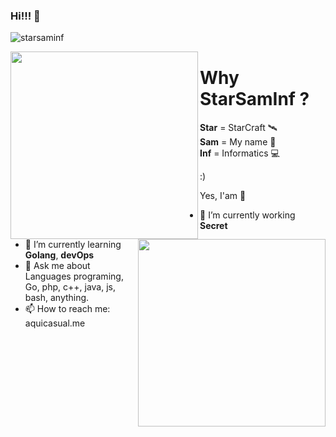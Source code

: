 ### Hi!!! 👋
<p align="left"> <img src="https://komarev.com/ghpvc/?username=starsaminf&label=Profile%20views&color=0e75b6&style=flat" alt="starsaminf" /> </p>

<img align='left' src='https://raw.githubusercontent.com/starsaminf/starsaminf/master/tenor.gif' width='300"'>  
<img align='right' src='https://github.com/starsaminf/starsaminf/blob/master/magic.gif' width='300"'>  


# Why StarSamInf ?

**Star** = StarCraft 🛰️   
**Sam**  = My name 🤠  
**Inf**  = Informatics 💻
  
:) 

Yes, I'am 🤪
 

- 🔭 I’m currently working **Secret**
- 🌱 I’m currently learning **Golang**, **devOps**
- 💬 Ask me about Languages programing, Go, php, c++, java, js, bash, anything.
- 📫 How to reach me: aquicasual.me


